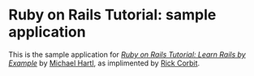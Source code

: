 # Ruby on Rails Tutorial: sample application

This is the sample application for [*Ruby on Rails Tutorial: Learn Rails by Example*](http://railstutorial.org) by [Michael Hartl](http://michaelhartl.com), as implimented by [Rick Corbit](http://racorbit.heroku.com).